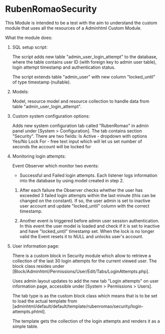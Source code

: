 # RubenRomaoSecurity

This Module is intended to be a test with the aim to understand the custom module that uses all the resources of a Adminhtml Custom Module.

What the module does:

1.  SQL setup script: 

    The script adds new table "admin_user_login_attempt" to the database, where the table
    contains user ID (with foreign key to admin user table), login attempt timestamp and authentication status.

    The script extends table "admin_user" with new column "locked_until" of type timestamp (nullable).

2.  Models:

    Model, resource model and resource collection to handle data from table "admin_user_login_attempt". 

3.  Custom system configuration options:

    Adds new system configuration tab called "RubenRomao" in admin panel under [System > Configuration]. 
    The tab contains section "Security".
    There are two fields:
    Is Active - dropdown with options Yes/No
    Lock For - free text input which will let us set number of seconds the account will be locked for
    
4.  Monitoring login attempts:

    Event Observer which monitor two events: 
    - Successful and Failed login attempts.
    Each listener logs information into the database by using model created in step 2.
    1. After each failure the Observer checks whether the user has exceeded 3 failed login attempts within 
    the last minute (this can be changed on the constant). 
    If so, the user admin is set to inactive user account and update "locked_until"
    column with the correct timestamp.
    
    2. Another event is triggered before admin user session authentication.
    In this event the user model is loaded and check if it is set to inactive and have "locked_until" timestamp set.
    When the lock is no longer valid the Event resets it to NULL and unlocks user's account.
        
5.  User information page:

    There is a custom block in Security module which allow to retrieve a collection
    of the last 30 login attempts for the current viewed user. 
    The block class resides under [Block/Adminhtml/Permissions/User/Edit/Tabs/LoginAttempts.php].

    Uses admin layout updates to add the new tab "Login attempts" on user information page, 
    accessible under [System > Permissions > Users].
    
    The tab type is as the custom block class which means that is to be set to load the actual template
    from [adminhtml/default/default/template/rubenromao/security/login-attempts.phtml].

    The template gets the collection of the login attempts and renders it as a simple table.
